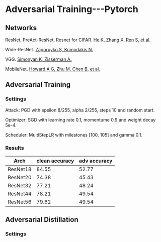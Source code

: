 # Adversarial Training---Pytorch

## Networks
ResNet, PreAct-ResNet, Resnet for CIFAR.
[He K, Zhang X, Ren S, et al.](https://arxiv.org/abs/1512.03385)

Wide-ResNet.
[Zagoruyko S, Komodakis N.](https://arxiv.org/abs/1605.07146)

VGG.
[Simonyan K, Zisserman A.](https://arxiv.org/abs/1409.1556)

MobileNet.
[Howard A G, Zhu M, Chen B, et al.](https://arxiv.org/abs/1704.04861)
## 

## Adversarial Training
### Settings
Attack: PGD with epsilon 8/255, alpha 2/255, steps 10 and random start.

Optimizer: SGD with learning rate 0.1, momentume 0.9 and weight decay 5e-4.

Scheduler: MultiStepLR with milestones [100, 105] and gamma 0.1.
### Results
|Arch|clean accuracy| adv accuracy|
|----|----|----|
|ResNet18|84.55|52.77|
|ResNet20|74.38|45.43|
|ResNet32|77.21|48.24|
|ResNet44|78.21|49.54|
|ResNet56|79.62|49.54|

## Adversarial Distillation
### Settings
